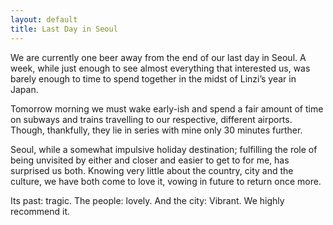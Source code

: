 ```yaml
---
layout: default
title: Last Day in Seoul
---
```


We are currently one beer away from the end of our last day in Seoul. A week, while just enough to see almost everything that interested us, was barely enough to time to spend together in the midst of Linzi’s year in Japan.

Tomorrow morning we must wake early-ish and spend a fair amount of time on subways and trains travelling to our respective, different airports. Though, thankfully, they lie in series with mine only 30 minutes further.

Seoul, while a somewhat impulsive holiday destination; fulfilling the role of being unvisited by either and closer and easier to get to for me, has surprised us both. Knowing very little about the country, city and the culture, we have both come to love it, vowing in future to return once more.

Its past: tragic. The people: lovely. And the city: Vibrant. We highly recommend it.